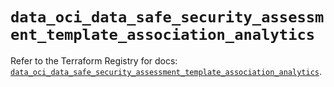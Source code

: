 # `data_oci_data_safe_security_assessment_template_association_analytics`

Refer to the Terraform Registry for docs: [`data_oci_data_safe_security_assessment_template_association_analytics`](https://registry.terraform.io/providers/oracle/oci/7.19.0/docs/data-sources/data_safe_security_assessment_template_association_analytics).

